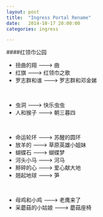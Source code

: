 ```yaml
---
layout: post
title:  "Ingress Portal Rename"
date:   2014-10-17 20:00:00
categories: ingress

---
```

####红领巾公园

- 扭曲的翔 ---> 曲
- 红旗 ---> 红领巾之歌
- 罗志群和谁 ---> 罗志群和邓金娣

<br>

- 虫洞 ---> 快乐虫虫
- 人和猴子 ---> 朝三暮四

<br>

- 命运轮环 ---> 苏醒的圆环
- 放羊的 ---> 草原英雄小姐妹
- 蝴蝶石 ---> 蝴蝶梦
- 河头小马 ---> 河马
- 掰碎的心 ---> 爱心献大地
- 翘起地球 ---> 笋

<br>

- 母鸡和小鸡 ---> 老鹰来了
- 采蘑菇的小姑娘 ---> 蘑菇座椅




